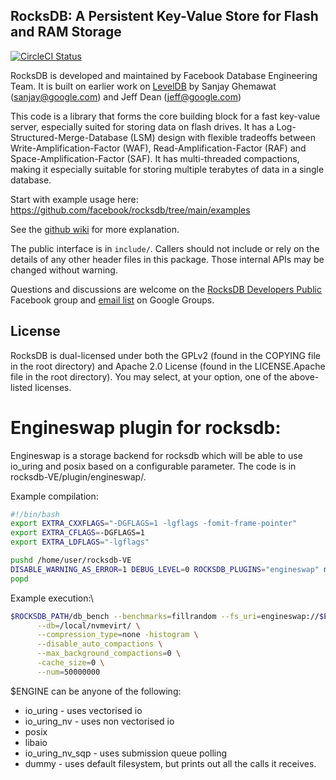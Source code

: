 ## RocksDB: A Persistent Key-Value Store for Flash and RAM Storage

[![CircleCI Status](https://circleci.com/gh/facebook/rocksdb.svg?style=svg)](https://circleci.com/gh/facebook/rocksdb)

RocksDB is developed and maintained by Facebook Database Engineering Team.
It is built on earlier work on [LevelDB](https://github.com/google/leveldb) by Sanjay Ghemawat (sanjay@google.com)
and Jeff Dean (jeff@google.com)

This code is a library that forms the core building block for a fast
key-value server, especially suited for storing data on flash drives.
It has a Log-Structured-Merge-Database (LSM) design with flexible tradeoffs
between Write-Amplification-Factor (WAF), Read-Amplification-Factor (RAF)
and Space-Amplification-Factor (SAF). It has multi-threaded compactions,
making it especially suitable for storing multiple terabytes of data in a
single database.

Start with example usage here: https://github.com/facebook/rocksdb/tree/main/examples

See the [github wiki](https://github.com/facebook/rocksdb/wiki) for more explanation.

The public interface is in `include/`.  Callers should not include or
rely on the details of any other header files in this package.  Those
internal APIs may be changed without warning.

Questions and discussions are welcome on the [RocksDB Developers Public](https://www.facebook.com/groups/rocksdb.dev/) Facebook group and [email list](https://groups.google.com/g/rocksdb) on Google Groups.

## License

RocksDB is dual-licensed under both the GPLv2 (found in the COPYING file in the root directory) and Apache 2.0 License (found in the LICENSE.Apache file in the root directory).  You may select, at your option, one of the above-listed licenses.

# Engineswap plugin for rocksdb:

Engineswap is a storage backend for rocksdb which will be able to use io_uring and posix based on a configurable parameter. The code is in rocksdb-VE/plugin/engineswap/.

Example compilation:
```bash
#!/bin/bash
export EXTRA_CXXFLAGS="-DGFLAGS=1 -lgflags -fomit-frame-pointer"
export EXTRA_CFLAGS=-DGFLAGS=1
export EXTRA_LDFLAGS="-lgflags"

pushd /home/user/rocksdb-VE
DISABLE_WARNING_AS_ERROR=1 DEBUG_LEVEL=0 ROCKSDB_PLUGINS="engineswap" make -j $(nproc) static_lib db_bench #--dry-run
popd

```
Example execution:\
```bash
$ROCKSDB_PATH/db_bench --benchmarks=fillrandom --fs_uri=engineswap://$ENGINE \
      --db=/local/nvmevirt/ \
      --compression_type=none -histogram \
      --disable_auto_compactions \
      --max_background_compactions=0 \
      -cache_size=0 \
      --num=50000000
```
$ENGINE can be anyone of the following:
 * io_uring - uses vectorised io
 * io_uring_nv - uses non vectorised io
 * posix
 * libaio
 * io_uring_nv_sqp - uses submission queue polling
 * dummy - uses default filesystem, but prints out all the calls it receives.
